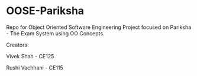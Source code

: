 # OOSE-Pariksha
Repo for Object Oriented Software Engineering Project focused on Pariksha - The Exam System using OO Concepts.


Creators:

Vivek Shah - CE125

Rushi Vachhani - CE115
